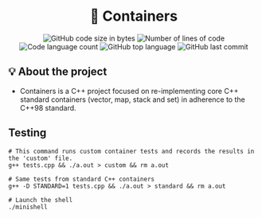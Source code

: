 <h1 align="center">
	🚀 Containers
</h1>

<p align="center">
	<img alt="GitHub code size in bytes" src="https://img.shields.io/github/languages/code-size/JBVer/Containers?color=lightblue" />
	<img alt="Number of lines of code" src="https://tokei.rs/b1/github/JBVer/Containers?category=code" />
	<img alt="Code language count" src="https://img.shields.io/github/languages/count/JBVer/Containers?color=yellow" />
	<img alt="GitHub top language" src="https://img.shields.io/github/languages/top/JBVer/Containers?color=blue" />
	<img alt="GitHub last commit" src="https://img.shields.io/github/last-commit/JBVer/Containers?color=green" />
</p>

## 💡 About the project

- Containers is a C++ project focused on re-implementing core C++ standard containers (vector, map, stack and set) in adherence to the C++98 standard.

## Testing


```shell
# This command runs custom container tests and records the results in the 'custom' file.
g++ tests.cpp && ./a.out > custom && rm a.out

# Same tests from standard C++ containers
g++ -D STANDARD=1 tests.cpp && ./a.out > standard && rm a.out

# Launch the shell
./minishell
```